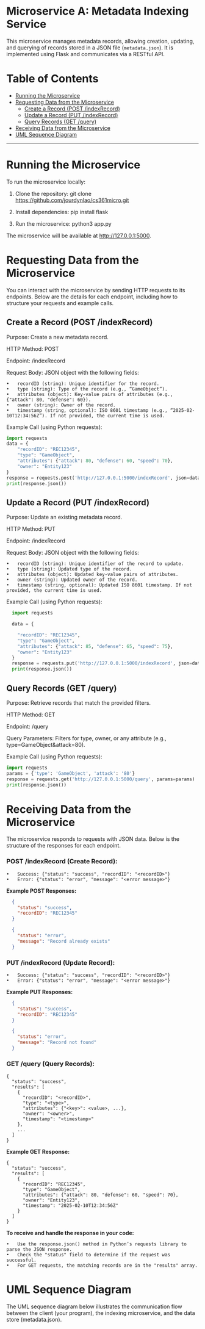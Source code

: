 # Microservice A: Metadata Indexing Service

This microservice manages metadata records, allowing creation, updating, and querying of records stored in a JSON file (`metadata.json`). It is implemented using Flask and communicates via a RESTful API.

# Table of Contents
- [Running the Microservice](#running-the-microservice)
- [Requesting Data from the Microservice](#requesting-data-from-the-microservice)
  - [Create a Record (POST /indexRecord)](#create-a-record-post-indexrecord)
  - [Update a Record (PUT /indexRecord)](#update-a-record-put-indexrecord)
  - [Query Records (GET /query)](#query-records-get-query)
- [Receiving Data from the Microservice](#receiving-data-from-the-microservice)
- [UML Sequence Diagram](#uml-sequence-diagram)

---

# Running the Microservice
To run the microservice locally:

1.  Clone the repository: git clone https://github.com/jourdynlao/cs361micro.git

3.	Install dependencies: pip install flask

4.	Run the microservice: python3 app.py

The microservice will be available at http://127.0.0.1:5000.

# Requesting Data from the Microservice

You can interact with the microservice by sending HTTP requests to its endpoints. Below are the details for each endpoint, including how to structure your requests and example calls.

## Create a Record (POST /indexRecord)

Purpose: Create a new metadata record.

HTTP Method: POST

Endpoint: /indexRecord

Request Body: JSON object with the following fields:

	•	recordID (string): Unique identifier for the record.
	•	type (string): Type of the record (e.g., “GameObject”).
	•	attributes (object): Key-value pairs of attributes (e.g., {"attack": 80, "defense": 60}).
	•	owner (string): Owner of the record.
	•	timestamp (string, optional): ISO 8601 timestamp (e.g., “2025-02-10T12:34:56Z”). If not provided, the current time is used.

Example Call (using Python requests):
```python
import requests
data = {
    "recordID": "REC12345",
    "type": "GameObject",
    "attributes": {"attack": 80, "defense": 60, "speed": 70},
    "owner": "Entity123"
}
response = requests.post('http://127.0.0.1:5000/indexRecord', json=data)
print(response.json())
```

## Update a Record (PUT /indexRecord)

Purpose: Update an existing metadata record.

HTTP Method: PUT

Endpoint: /indexRecord

Request Body: JSON object with the following fields:

	•	recordID (string): Unique identifier of the record to update.
	•	type (string): Updated type of the record.
	•	attributes (object): Updated key-value pairs of attributes.
	•	owner (string): Updated owner of the record.
	•	timestamp (string, optional): Updated ISO 8601 timestamp. If not provided, the current time is used.

Example Call (using Python requests):
```python
  import requests

  data = {

    "recordID": "REC12345",
    "type": "GameObject",
    "attributes": {"attack": 85, "defense": 65, "speed": 75},
    "owner": "Entity123"
  }
  response = requests.put('http://127.0.0.1:5000/indexRecord', json=data)
  print(response.json())
```

## Query Records (GET /query)

Purpose: Retrieve records that match the provided filters.

HTTP Method: GET

Endpoint: /query

Query Parameters: Filters for type, owner, or any attribute (e.g., type=GameObject&attack=80).

Example Call (using Python requests):
```python
import requests
params = {'type': 'GameObject', 'attack': '80'}
response = requests.get('http://127.0.0.1:5000/query', params=params)
print(response.json())
```

# Receiving Data from the Microservice

The microservice responds to requests with JSON data. Below is the structure of the responses for each endpoint.


### POST /indexRecord (Create Record):
	•	Success: {"status": "success", "recordID": "<recordID>"}
	•	Error: {"status": "error", "message": "<error message>"}

**Example POST Responses:**
```json
  {
    "status": "success",
    "recordID": "REC12345"
  }

  {
    "status": "error",
    "message": "Record already exists"
  }
```


### PUT /indexRecord (Update Record):

	•	Success: {"status": "success", "recordID": "<recordID>"}
	•	Error: {"status": "error", "message": "<error message>"}

**Example PUT Responses:**
```json
  {
    "status": "success",
    "recordID": "REC12345"
  }

  {
    "status": "error",
    "message": "Record not found"
  }
```
### GET /query (Query Records):
```
{
  "status": "success",
  "results": [
    {
      "recordID": "<recordID>",
      "type": "<type>",
      "attributes": {"<key>": <value>, ...},
      "owner": "<owner>",
      "timestamp": "<timestamp>"
    },
    ...
  ]
}
```


**Example GET Response:**
```
{
  "status": "success",
  "results": [
    {
      "recordID": "REC12345",
      "type": "GameObject",
      "attributes": {"attack": 80, "defense": 60, "speed": 70},
      "owner": "Entity123",
      "timestamp": "2025-02-10T12:34:56Z"
    }
  ]
}
```

**To receive and handle the response in your code:**

	•	Use the response.json() method in Python’s requests library to parse the JSON response.
	•	Check the "status" field to determine if the request was successful.
	•	For GET requests, the matching records are in the "results" array.

# UML Sequence Diagram

The UML sequence diagram below illustrates the communication flow between the client (your program), the indexing microservice, and the data store (metadata.json).



